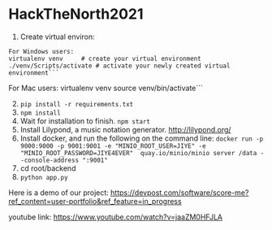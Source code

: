 # HackTheNorth2021
1) Create virtual environ:
```
For Windows users:
virtualenv venv     # create your virtual environment
./venv/Scripts/activate # activate your newly created virtual environment```
```
For Mac users:
virtualenv venv
source venv/bin/activate```

2) ```pip install -r requirements.txt```
3)  ```npm install```
4) Wait for installation to finish. ```npm start```
5) Install Lilypond, a music notation generator. http://lilypond.org/
6) Install docker, and run the following on the command line:
```docker run -p 9000:9000 -p 9001:9001 -e "MINIO_ROOT_USER=JIYE" -e "MINIO_ROOT_PASSWORD=JIYE4EVER"  quay.io/minio/minio server /data --console-address ":9001"```
7) cd root/backend
8) ```python app.py```

Here is a demo of our project:
https://devpost.com/software/score-me?ref_content=user-portfolio&ref_feature=in_progress

youtube link:
https://www.youtube.com/watch?v=jaaZM0HFJLA
